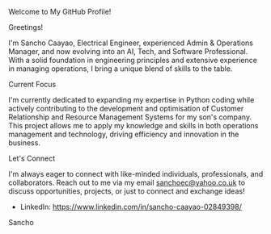Welcome to My GitHub Profile!

Greetings! 

I'm Sancho Caayao, Electrical Engineer, experienced Admin & Operations Manager, and now evolving into an AI, Tech, and Software Professional. With a solid foundation in engineering principles and extensive experience in managing operations, I bring a unique blend of skills to the table.

Current Focus

I'm currently dedicated to expanding my expertise in Python coding while actively contributing to the development and optimisation of Customer Relationship and Resource Management Systems for my son's company. This project allows me to apply my knowledge and skills in both operations management and technology, driving efficiency and innovation in the business.

Let's Connect

I'm always eager to connect with like-minded individuals, professionals, and collaborators. Reach out to me via my email sanchoec@yahoo.co.uk to discuss opportunities, projects, or just to connect and exchange ideas!

- LinkedIn: https://www.linkedin.com/in/sancho-caayao-02849398/

Sancho


<!--
**SanchoCaayao/SanchoCaayao** is a ✨ _special_ ✨ repository because its `README.md` (this file) appears on your GitHub profile.

Here are some ideas to get you started:

- 🔭 I’m currently working on ...
- 🌱 I’m currently learning ...
- 👯 I’m looking to collaborate on ...
- 🤔 I’m looking for help with ...
- 💬 Ask me about ...
- 📫 How to reach me: ...
- 😄 Pronouns: ...
- ⚡ Fun fact: ...
-->
